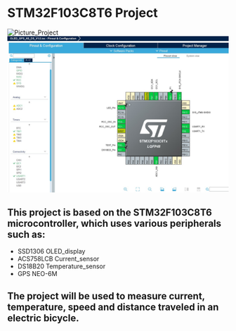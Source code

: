 # STM32F103C8T6 Project 
![Picture_Project](https://github.com/mateuszpiwowarski/OLED_GPS_AS_DS_V1.0/blob/main/PROJECT_PHOTO.jpg?raw=true)
![Picture_PinOut](https://github.com/mateuszpiwowarski/OLED_GPS_AS_DS_V1.0/blob/main/STM32PINOUT.jpg?raw=true)

## This project is based on the STM32F103C8T6 microcontroller, which uses various peripherals such as:

* SSD1306 OLED_display
* ACS758LCB Current_sensor
* DS18B20 Temperature_sensor
* GPS NEO-6M
## The project will be used to measure current, temperature, speed and distance traveled in an electric bicycle.
